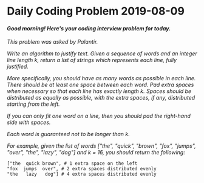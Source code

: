 # Daily Coding Problem 2019-08-09

####  _Good morning! Here's your coding interview problem for today._

_This problem was asked by Palantir._

_Write an algorithm to justify text. Given a sequence of words and an integer line length k, return a list of strings which represents each line, fully justified._

_More specifically, you should have as many words as possible in each line. There should be at least one space between each word. Pad extra spaces when necessary so that each line has exactly length k. Spaces should be distributed as equally as possible, with the extra spaces, if any, distributed starting from the left._

_If you can only fit one word on a line, then you should pad the right-hand side with spaces._

_Each word is guaranteed not to be longer than k._

_For example, given the list of words ["the", "quick", "brown", "fox", "jumps", "over", "the", "lazy", "dog"] and k = 16, you should return the following:_

    ["the  quick brown", # 1 extra space on the left
    "fox  jumps  over", # 2 extra spaces distributed evenly
    "the   lazy   dog"] # 4 extra spaces distributed evenly
